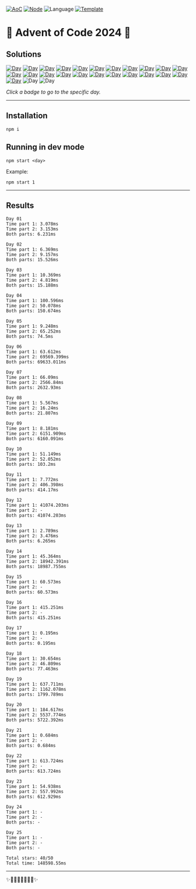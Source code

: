 <!-- Entries between SOLUTIONS and RESULTS tags are auto-generated -->

[![AoC](https://badgen.net/badge/AoC/2024/blue)](https://adventofcode.com/2024)
[![Node](https://badgen.net/badge/Node/v22.9.0+/blue)](https://nodejs.org/en/download/)
![Language](https://badgen.net/badge/Language/TypeScript/blue)
[![Template](https://badgen.net/badge/Template/aocrunner/blue)](https://github.com/caderek/aocrunner)

# 🎄 Advent of Code 2024 🎄

## Solutions

<!--SOLUTIONS-->

[![Day](https://badgen.net/badge/01/%E2%98%85%E2%98%85/green)](src/day01)
[![Day](https://badgen.net/badge/02/%E2%98%85%E2%98%85/green)](src/day02)
[![Day](https://badgen.net/badge/03/%E2%98%85%E2%98%85/green)](src/day03)
[![Day](https://badgen.net/badge/04/%E2%98%85%E2%98%85/green)](src/day04)
[![Day](https://badgen.net/badge/05/%E2%98%85%E2%98%85/green)](src/day05)
[![Day](https://badgen.net/badge/06/%E2%98%85%E2%98%85/green)](src/day06)
[![Day](https://badgen.net/badge/07/%E2%98%85%E2%98%85/green)](src/day07)
[![Day](https://badgen.net/badge/08/%E2%98%85%E2%98%85/green)](src/day08)
[![Day](https://badgen.net/badge/09/%E2%98%85%E2%98%85/green)](src/day09)
[![Day](https://badgen.net/badge/10/%E2%98%85%E2%98%85/green)](src/day10)
[![Day](https://badgen.net/badge/11/%E2%98%85%E2%98%85/green)](src/day11)
[![Day](https://badgen.net/badge/12/%E2%98%85%E2%98%86/yellow)](src/day12)
[![Day](https://badgen.net/badge/13/%E2%98%85%E2%98%85/green)](src/day13)
[![Day](https://badgen.net/badge/14/%E2%98%85%E2%98%85/green)](src/day14)
[![Day](https://badgen.net/badge/15/%E2%98%85%E2%98%86/yellow)](src/day15)
[![Day](https://badgen.net/badge/16/%E2%98%85%E2%98%86/yellow)](src/day16)
[![Day](https://badgen.net/badge/17/%E2%98%85%E2%98%86/yellow)](src/day17)
[![Day](https://badgen.net/badge/18/%E2%98%85%E2%98%85/green)](src/day18)
[![Day](https://badgen.net/badge/19/%E2%98%85%E2%98%85/green)](src/day19)
[![Day](https://badgen.net/badge/20/%E2%98%85%E2%98%85/green)](src/day20)
[![Day](https://badgen.net/badge/21/%E2%98%85%E2%98%86/yellow)](src/day21)
[![Day](https://badgen.net/badge/22/%E2%98%85%E2%98%86/yellow)](src/day22)
[![Day](https://badgen.net/badge/23/%E2%98%85%E2%98%85/green)](src/day23)
![Day](https://badgen.net/badge/24/%E2%98%86%E2%98%86/gray)
![Day](https://badgen.net/badge/25/%E2%98%86%E2%98%86/gray)

<!--/SOLUTIONS-->

_Click a badge to go to the specific day._

---

## Installation

```
npm i
```

## Running in dev mode

```
npm start <day>
```

Example:

```
npm start 1
```

---

## Results

<!--RESULTS-->

```
Day 01
Time part 1: 3.078ms
Time part 2: 3.153ms
Both parts: 6.231ms
```

```
Day 02
Time part 1: 6.369ms
Time part 2: 9.157ms
Both parts: 15.526ms
```

```
Day 03
Time part 1: 10.369ms
Time part 2: 4.819ms
Both parts: 15.188ms
```

```
Day 04
Time part 1: 100.596ms
Time part 2: 50.078ms
Both parts: 150.674ms
```

```
Day 05
Time part 1: 9.248ms
Time part 2: 65.252ms
Both parts: 74.5ms
```

```
Day 06
Time part 1: 63.612ms
Time part 2: 69569.399ms
Both parts: 69633.011ms
```

```
Day 07
Time part 1: 66.09ms
Time part 2: 2566.84ms
Both parts: 2632.93ms
```

```
Day 08
Time part 1: 5.567ms
Time part 2: 16.24ms
Both parts: 21.807ms
```

```
Day 09
Time part 1: 8.181ms
Time part 2: 6151.909ms
Both parts: 6160.091ms
```

```
Day 10
Time part 1: 51.149ms
Time part 2: 52.052ms
Both parts: 103.2ms
```

```
Day 11
Time part 1: 7.772ms
Time part 2: 406.398ms
Both parts: 414.17ms
```

```
Day 12
Time part 1: 41074.203ms
Time part 2: -
Both parts: 41074.203ms
```

```
Day 13
Time part 1: 2.789ms
Time part 2: 3.476ms
Both parts: 6.265ms
```

```
Day 14
Time part 1: 45.364ms
Time part 2: 18942.391ms
Both parts: 18987.755ms
```

```
Day 15
Time part 1: 60.573ms
Time part 2: -
Both parts: 60.573ms
```

```
Day 16
Time part 1: 415.251ms
Time part 2: -
Both parts: 415.251ms
```

```
Day 17
Time part 1: 0.195ms
Time part 2: -
Both parts: 0.195ms
```

```
Day 18
Time part 1: 30.654ms
Time part 2: 46.809ms
Both parts: 77.463ms
```

```
Day 19
Time part 1: 637.711ms
Time part 2: 1162.078ms
Both parts: 1799.789ms
```

```
Day 20
Time part 1: 184.617ms
Time part 2: 5537.774ms
Both parts: 5722.392ms
```

```
Day 21
Time part 1: 0.684ms
Time part 2: -
Both parts: 0.684ms
```

```
Day 22
Time part 1: 613.724ms
Time part 2: -
Both parts: 613.724ms
```

```
Day 23
Time part 1: 54.938ms
Time part 2: 557.992ms
Both parts: 612.929ms
```

```
Day 24
Time part 1: -
Time part 2: -
Both parts: -
```

```
Day 25
Time part 1: -
Time part 2: -
Both parts: -
```

```
Total stars: 40/50
Total time: 148598.55ms
```

<!--/RESULTS-->

---

✨🎄🎁🎄🎅🎄🎁🎄✨